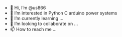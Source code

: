 - 👋 Hi, I’m @us866
- 👀 I’m interested in Python C arduino power systems
- 🌱 I’m currently learning ...
- 💞️ I’m looking to collaborate on ...
- 📫 How to reach me ...

<!---
us866/us866 is a ✨ special ✨ repository because its `README.md` (this file) appears on your GitHub profile.
You can click the Preview link to take a look at your changes.
--->
